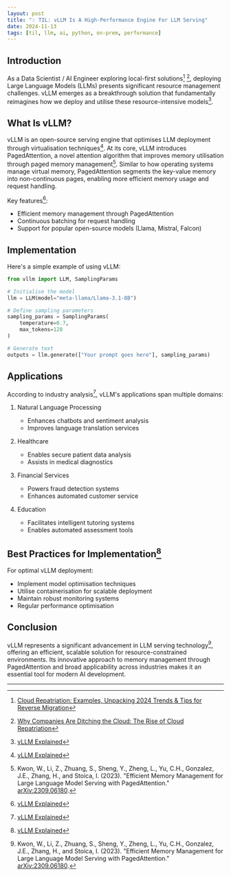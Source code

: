 ```yaml
---
layout: post
title: "💡 TIL: vLLM Is A High-Performance Engine For LLM Serving"
date: 2024-11-13
tags: [til, llm, ai, python, on-prem, performance]
---
```

<!--more-->

## Introduction
As a Data Scientist / AI Engineer exploring local-first solutions[^1] [^2], deploying Large Language Models (LLMs) presents significant resource management challenges. vLLM emerges as a breakthrough solution that fundamentally reimagines how we deploy and utilise these resource-intensive models[^4].

## What Is vLLM?
vLLM is an open-source serving engine that optimises LLM deployment through virtualisation techniques[^4]. At its core, vLLM introduces PagedAttention, a novel attention algorithm that improves memory utilisation through paged memory management[^3]. Similar to how operating systems manage virtual memory, PagedAttention segments the key-value memory into non-continuous pages, enabling more efficient memory usage and request handling.

Key features[^4]:
- Efficient memory management through PagedAttention
- Continuous batching for request handling
- Support for popular open-source models (Llama, Mistral, Falcon)

## Implementation
Here's a simple example of using vLLM:

```python
from vllm import LLM, SamplingParams

# Initialise the model
llm = LLM(model="meta-llama/Llama-3.1-8B")

# Define sampling parameters
sampling_params = SamplingParams(
    temperature=0.7,
    max_tokens=128
)

# Generate text
outputs = llm.generate(["Your prompt goes here"], sampling_params)
```

## Applications
According to industry analysis[^4], vLLM's applications span multiple domains:

1. Natural Language Processing
   - Enhances chatbots and sentiment analysis
   - Improves language translation services

2. Healthcare
   - Enables secure patient data analysis
   - Assists in medical diagnostics

3. Financial Services
   - Powers fraud detection systems
   - Enhances automated customer service

4. Education
   - Facilitates intelligent tutoring systems
   - Enables automated assessment tools

## Best Practices for Implementation[^4]
For optimal vLLM deployment:
- Implement model optimisation techniques
- Utilise containerisation for scalable deployment
- Maintain robust monitoring systems
- Regular performance optimisation

## Conclusion
vLLM represents a significant advancement in LLM serving technology[^3], offering an efficient, scalable solution for resource-constrained environments. Its innovative approach to memory management through PagedAttention and broad applicability across industries makes it an essential tool for modern AI development.

---
[^1]: [Cloud Repatriation: Examples, Unpacking 2024 Trends & Tips for Reverse Migration](https://www.puppet.com/blog/cloud-repatriation)
[^2]: [Why Companies Are Ditching the Cloud: The Rise of Cloud Repatriation](https://thenewstack.io/why-companies-are-ditching-the-cloud-the-rise-of-cloud-repatriation/)
[^3]: Kwon, W., Li, Z., Zhuang, S., Sheng, Y., Zheng, L., Yu, C.H., Gonzalez, J.E., Zhang, H., and Stoica, I. (2023). "Efficient Memory Management for Large Language Model Serving with PagedAttention." [arXiv:2309.06180](https://arxiv.org/abs/2309.06180).
[^4]: [vLLM Explained](https://aijobs.net/insights/vllm-explained/) 
